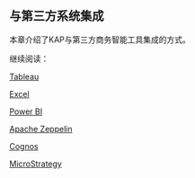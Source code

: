 ## 与第三方系统集成

本章介绍了KAP与第三方商务智能工具集成的方式。

继续阅读：

[Tableau](tableau_10.cn.md)

[Excel ](excel_2016.cn.md)

[Power BI](powerbi.cn.md)

[Apache Zeppelin](zeppelin.cn.md)

[Cognos](cognos.cn.md)

[MicroStrategy](microstrategy_10_4.cn.md)
